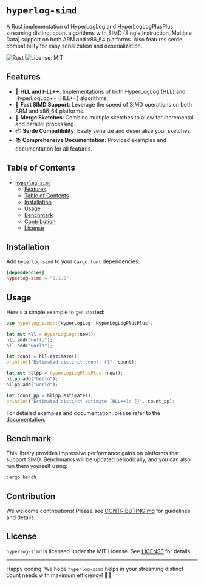 # `hyperlog-simd`

A Rust implementation of HyperLogLog and HyperLogLogPlusPlus streaming distinct count algorithms with SIMD (Single Instruction, Multiple Data) support on both ARM and x86_64 platforms. Also features serde compatibility for easy serialization and deserialization.

![Rust](https://img.shields.io/badge/Rust-latest-orange)
![License: MIT](https://img.shields.io/badge/License-MIT-green.svg)

## Features

- 🚀 **HLL and HLL++**: Implementations of both HyperLogLog (HLL) and HyperLogLog++ (HLL++) algorithms.
- 🚀 **Fast SIMD Support**: Leverage the speed of SIMD operations on both ARM and x86_64 platforms.
- 🔄 **Merge Sketches**: Combine multiple sketches to allow for incremental and parallel processing.
- 📦 **Serde Compatibility**: Easily serialize and deserialize your sketches.
- 📚 **Comprehensive Documentation**: Provided examples and documentation for all features.

## Table of Contents

- [`hyperlog-simd`](#hyperlog-simd)
  - [Features](#features)
  - [Table of Contents](#table-of-contents)
  - [Installation](#installation)
  - [Usage](#usage)
  - [Benchmark](#benchmark)
  - [Contribution](#contribution)
  - [License](#license)

## Installation

Add `hyperlog-simd` to your `Cargo.toml` dependencies:

```toml
[dependencies]
hyperlog-simd = "0.1.0"
```

## Usage

Here's a simple example to get started:

```rust
use hyperlog_simd::{HyperLogLog, HyperLogLogPlusPlus};

let mut hll = HyperLogLog::new();
hll.add("hello");
hll.add("world");

let count = hll.estimate();
println!("Estimated distinct count: {}", count);

let mut hllpp = HyperLogLogPlusPlus::new();
hllpp.add("hello");
hllpp.add("world");

let count_pp = hllpp.estimate();
println!("Estimated distinct estimate (HLL++): {}", count_pp);
```

For detailed examples and documentation, please refer to the [documentation](https://docs.rs/hyperlog-simd).

## Benchmark

This library provides impressive performance gains on platforms that support SIMD. Benchmarks will be updated periodically, and you can also run them yourself using:

```bash
cargo bench
```

## Contribution

We welcome contributions! Please see [CONTRIBUTING.md](CONTRIBUTING.md) for guidelines and details.

## License

`hyperlog-simd` is licensed under the MIT License. See [LICENSE](LICENSE) for details.

---

Happy coding! We hope `hyperlog-simd` helps in your streaming distinct count needs with maximum efficiency! 🚀🦀
